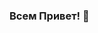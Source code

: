 ### Всем Привет! 👋

<!--
**GalinaTsoktoeva/GalinaTsoktoeva** is a ✨ _special_ ✨ repository because its `README.md` (this file) appears on your GitHub profile.

Here are some ideas to get you started:

Меня зовут Цоктоева Галина и я web разработчик. Я родом из Забайкальского края и на данный момент живу и работаю в Москве.


🔧 Technologies & Tools
          

